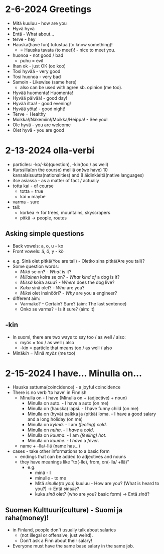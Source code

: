 # 2-6-2024 Greetings
- Mitä kuuluu - how are you
- Hyvä hyvä
- Entä - What about…
- terve - hey
- Hauska(have fun) tutustua (to know something)! 
	- = Hauska tavata (to meet)! - nice to meet you.
- huonoa - not good / bad
	- puhu = evil
- Ihan ok - just OK (oo koo)
- Tosi hyvää - very good
- Tosi huonoa - very bad
- Samoin - Likewise (same here) 
	- also can be used with agree sb. opinion (me too).
- Hyvää huomenta! Huomenta!
- Hyvää päivää! - good day!
- Hyvää iltaa! - good evening!
- Hyvää yöta! - good night!
- Terve = Healthy
- Moikka!/Näkemiin!/Moikka/Heippa! - See you!
- Ole hyvä - you are welcome
- Olet hyvä - you are good

# 2-13-2024 olla-verbi
- particles: -ko/-kö(question), -kin(too / as well)
- Kurssilla(on the course) meillä on(we have) 10 kansalaisuutta(nationalities) and 8 äidinkieltä(native languages)
- itse asiassa - as a matter of fact / actually
- totta kai - of course
	- totta = true
	- kai = maybe
- varma - sure
- tall:
	- korkea -> for trees, mountains, skyscrapers
	- pitkä -> people, routes
## Asking simple questions
+ Back vowels: a, o, u - ko
+ Front vowels: ä, ö, y - kö
- e.g.
	Sinä olet pitkä(You are tall) - Oletko sina pitkä(Are you tall)?
- Some question words:
	- *Mikä* se on? - *What* is it?
	- *Millainen* koira se on? - *What kind of* a dog is it?
	- *Missä* koira asuu? - *Where* does the dog live?
	- *Kuka* sinä olet? - *Who* are you?
	- *Miksi* olet insinööri? - *Why* are you a engineer?
- different aim:
	- Varmako? - Certain? Sure? (aim: The last sentence)
	- Onko se varma? - Is it sure? (aim: it)
## -kin
- In suomi, there are two ways to say too / as well / also:
	- myös = too / as well / also
	- -kin = particle that means too / as well / also
- Minä*kin* = Minä *myös* (me too)
# 2-15-2024 I have... Minulla on...
- Hauska sattuma(coincidence) - a joyful coincidence
- There is no verb 'to have' in Finnish
	- Minulla on - I have (Minulla on + (adjective) + noun)
		- Minulla on auto. - I have a auto (on me)
		- Minulla on (hauska) lapsi. - I have funny child (on me)
		- Minulla on (hyvä) palkka ja (pitkä) loma. - I have a good salary and a long holiday (on me)
		- Minulla on *kylmä*. - I am *(feeling) cold*.
		- Minulla on *nuha*. - I *have* a *cold*.
		- Minulla on *kuuma*. - I am *(feeling) hot*.
		- Minulla on *kuume*. - I *have* a *fever*.
	- name + -lla/-llä (name has...)
- cases - take other informations to a basic form
	- endings that can be added to adjectives and nouns
	- they have meanings like "to(-lle), from, on(-lla/ +llä)"
		- e.g.
			- minä - I
			- minulle - to me
			- Mitä *sinulle(to you)* kuuluu - How are you? (What is heard to you?) -> Entä *sinulle*?
			- kuka *sinä* olet? (who are you? basic form) -> Entä *sinä*?
## Suomen Kulttuuri(culture) - Suomi ja raha(money)!
- in Finland, people don't usually talk about salaries 
	- (not illegal or offensive, just weird).
	- Don't ask a Finn about their salary!
- Everyone must have the same base salary in the same job.